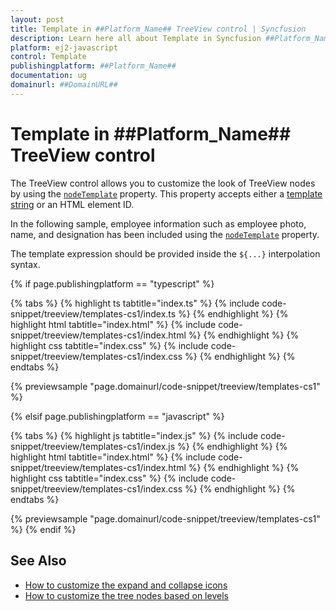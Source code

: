 ```yaml
---
layout: post
title: Template in ##Platform_Name## TreeView control | Syncfusion
description: Learn here all about Template in Syncfusion ##Platform_Name## TreeView control of Syncfusion Essential JS 2 and more.
platform: ej2-javascript
control: Template 
publishingplatform: ##Platform_Name##
documentation: ug
domainurl: ##DomainURL##
---
```


# Template in ##Platform_Name## TreeView control

The TreeView control allows you to customize the look of TreeView nodes by using the [`nodeTemplate`](../api/treeview#nodetemplate) property. This property accepts either a [template string](../common/template-engine/) or an HTML element ID.

In the following sample, employee information such as employee photo, name, and designation has been included using the [`nodeTemplate`](../api/treeview#nodetemplate) property.

The template expression should be provided inside the `${...}` interpolation syntax.

{% if page.publishingplatform == "typescript" %}

{% tabs %}
{% highlight ts tabtitle="index.ts" %}
{% include code-snippet/treeview/templates-cs1/index.ts %}
{% endhighlight %}
{% highlight html tabtitle="index.html" %}
{% include code-snippet/treeview/templates-cs1/index.html %}
{% endhighlight %}
{% highlight css tabtitle="index.css" %}
{% include code-snippet/treeview/templates-cs1/index.css %}
{% endhighlight %}
{% endtabs %}
        
{% previewsample "page.domainurl/code-snippet/treeview/templates-cs1" %}

{% elsif page.publishingplatform == "javascript" %}

{% tabs %}
{% highlight js tabtitle="index.js" %}
{% include code-snippet/treeview/templates-cs1/index.js %}
{% endhighlight %}
{% highlight html tabtitle="index.html" %}
{% include code-snippet/treeview/templates-cs1/index.html %}
{% endhighlight %}
{% highlight css tabtitle="index.css" %}
{% include code-snippet/treeview/templates-cs1/index.css %}
{% endhighlight %}
{% endtabs %}

{% previewsample "page.domainurl/code-snippet/treeview/templates-cs1" %}
{% endif %}

## See Also

* [How to customize the expand and collapse icons](./how-to/customize-the-expand-and-collapse-icons)
* [How to customize the tree nodes based on levels](./how-to/customize-the-tree-nodes-based-on-levels)